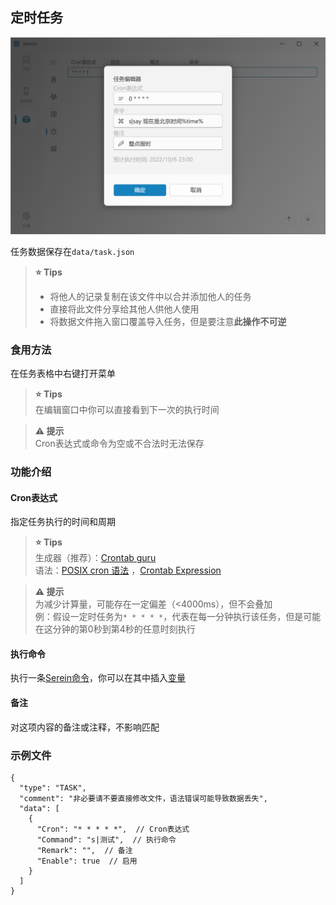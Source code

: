 ## 定时任务

![定时任务](imgs/task.png)

任务数据保存在`data/task.json`

> **⭐ Tips**  
>
>- 将他人的记录复制在该文件中以合并添加他人的任务
>- 直接将此文件分享给其他人供他人使用
>- 将数据文件拖入窗口覆盖导入任务，但是要注意**此操作不可逆**

### 食用方法

在任务表格中右键打开菜单

> **⭐ Tips**  
>在编辑窗口中你可以直接看到下一次的执行时间

> **⚠ 提示**  
>Cron表达式或命令为空或不合法时无法保存

### 功能介绍

#### Cron表达式

指定任务执行的时间和周期

> **⭐ Tips**  
>生成器（推荐）：[Crontab guru](https://crontab.guru/)  
>语法：[POSIX cron 语法](https://pubs.opengroup.org/onlinepubs/9699919799/utilities/crontab.html#tag_20_25_07) ，[Crontab Expression](https://github.com/atifaziz/NCrontab/wiki/Crontab-Expression)

> **⚠ 提示**  
>为减少计算量，可能存在一定偏差（<4000ms），但不会叠加  
>例：假设一定时任务为`* * * * *`，代表在每一分钟执行该任务，但是可能在这分钟的第0秒到第4秒的任意时刻执行

#### 执行命令

执行一条[Serein命令](Command.md)，你可以在其中插入[变量](Variables.md)

#### 备注

对这项内容的备注或注释，不影响匹配

### 示例文件

```jsonc
{
  "type": "TASK",
  "comment": "非必要请不要直接修改文件，语法错误可能导致数据丢失",
  "data": [
    {
      "Cron": "* * * * *",  // Cron表达式
      "Command": "s|测试",  // 执行命令
      "Remark": "",  // 备注
      "Enable": true  // 启用
    }
  ]
}
```
